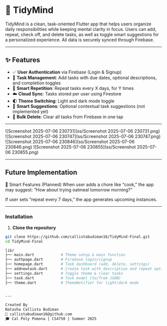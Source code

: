 # 🧠 TidyMind

TidyMind is a clean, task-oriented Flutter app that helps users organize daily responsibilities while keeping mental clarity in focus. Users can add, repeat, check off, and delete tasks, as well as toggle smart suggestions for a personalized experience. All data is securely synced through Firebase.

---

## ✨ Features

- ✅ **User Authentication** via Firebase (Login & Signup)
- 📅 **Task Management**: Add tasks with due dates, optional descriptions, and completion toggles
- 🔁 **Smart Repetition**: Repeat tasks every X days, for Y times
- ☁️ **Cloud Sync**: Tasks stored per user using Firestore
- 🌓 **Theme Switching**: Light and dark mode toggle
- 🧠 **Smart Suggestions**: Optional contextual task suggestions (not implemented yet)
- 🧹 **Bulk Delete**: Clear all tasks from Firebase in one tap

---

![Screenshot 2025-07-06 230731](ss/Screenshot 2025-07-06 230731.png)
![Screenshot 2025-07-06 230747](ss/Screenshot 2025-07-06 230747.png)
![Screenshot 2025-07-06 230846](ss/Screenshot 2025-07-06 230846.png)
![Screenshot 2025-07-06 230855](ss/Screenshot 2025-07-06 230855.png)

---

## Future Implementation

🧠 Smart Features (Planned)
When user adds a chore like “cook,” the app may suggest:
“How about trying oatmeal tomorrow morning?”

If user sets “repeat every 7 days,” the app generates upcoming instances.

---

### Installation

1. **Clone the repository**

```bash
git clone https://github.com/callistabudiman16/TidyMind-Final.git
cd TidyMind-Final

lib/
├── main.dart            # Theme setup & main function
├── authpage.dart        # Firebase login/signup
├── homepage.dart        # Task dashboard (add, delete, settings)
├── addnewtask.dart      # Create task with description and repeat options
├── settings.dart        # Toggle theme & clear tasks
├── task.dart            # Task model (to/from JSON)
├── theme.dart           # ThemeNotifier for light/dark mode


---

Created By
Natasha Callista Budiman
📧 callistabudiman16@github.com
🎓 Cal Poly Pomona | CS4750 | Summer 2025
